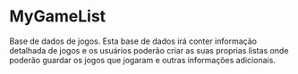 # MyGameList
Base de dados de jogos. Esta base de dados irá conter informação detalhada de jogos e os usuários poderão criar as suas proprias listas 
onde poderão guardar os jogos que jogaram e outras informações adicionais.
